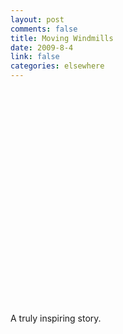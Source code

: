 ```yaml
--- 
layout: post
comments: false
title: Moving Windmills
date: 2009-8-4
link: false
categories: elsewhere
---
```

<object width="425" height="344"><param name="movie" value="http://www.youtube.com/v/arD374MFk4w&color1=0xb1b1b1&color2=0xcfcfcf&hl=en&feature=player_embedded&fs=1"></param><param name="allowFullScreen" value="true"></param><param name="allowScriptAccess" value="always"></param><embed src="http://www.youtube.com/v/arD374MFk4w&color1=0xb1b1b1&color2=0xcfcfcf&hl=en&feature=player_embedded&fs=1" type="application/x-shockwave-flash" allowfullscreen="true" allowScriptAccess="always" width="425" height="344"></embed></object>

<p>A truly inspiring story.</p>
